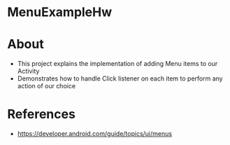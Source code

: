 # MenuExampleHw

# About

- This project explains the implementation of adding Menu items to our Activity 
- Demonstrates how to handle Click listener on each item to perform any action of our choice


# References

- https://developer.android.com/guide/topics/ui/menus
